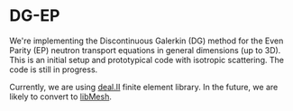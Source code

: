 # DG-EP

We're implementing the Discontinuous Galerkin (DG) method for the Even Parity
(EP) neutron transport equations in general dimensions (up to 3D). 
This is an initial setup and prototypical code with isotropic scattering.
The code is still in progress.

Currently, we are using [deal.II](http://www.dealii.org/) finite element
library. In the future, we are likely to convert to
[libMesh](http://libmesh.github.io/). 
